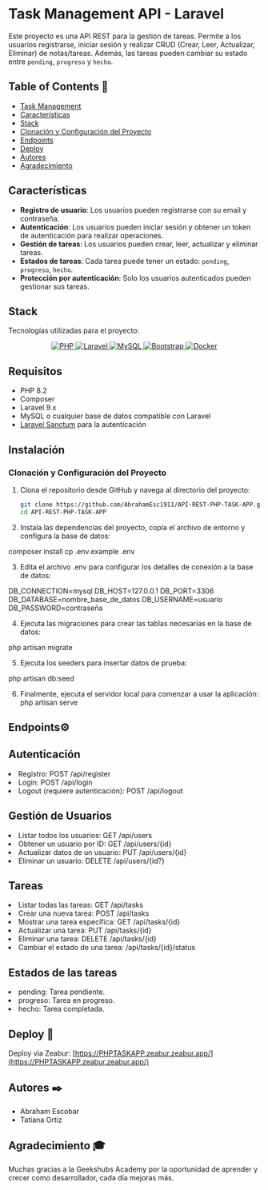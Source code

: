 # Task Management API - Laravel

Este proyecto es una API REST para la gestión de tareas. Permite a los usuarios registrarse, iniciar sesión y realizar CRUD (Crear, Leer, Actualizar, Eliminar) de notas/tareas. Además, las tareas pueden cambiar su estado entre `pending`, `progreso` y `hecho`.

## Table of Contents 📝
- [Task Management](#Task-Management)
- [Características](#Características)
- [Stack](#stack)
- [Clonación y Configuración del Proyecto](#Clonación-y-Configuración-del-Proyecto)
- [Endpoints](#Endpoints)
-  [Deploy ](#deploy)
- [Autores ](#Autores)
- [Agradecimiento ](#thanks)

## Características

- **Registro de usuario**: Los usuarios pueden registrarse con su email y contraseña.
- **Autenticación**: Los usuarios pueden iniciar sesión y obtener un token de autenticación para realizar operaciones.
- **Gestión de tareas**: Los usuarios pueden crear, leer, actualizar y eliminar tareas.
- **Estados de tareas**: Cada tarea puede tener un estado: `pending`, `progreso`, `hecho`.
- **Protección por autenticación**: Solo los usuarios autenticados pueden gestionar sus tareas.

## Stack
Tecnologías utilizadas para el proyecto:

<div align="center">

<a href="https://www.php.net/">
    <img src="https://img.shields.io/badge/php-%23777BB4.svg?style=for-the-badge&logo=php&logoColor=white" alt="PHP">
</a>

<a href="https://laravel.com/">
    <img src="https://img.shields.io/badge/laravel-%23FF2D20.svg?style=for-the-badge&logo=laravel&logoColor=white" alt="Laravel">
</a>

<a href="https://www.mysql.com/">
    <img src="https://img.shields.io/badge/mysql-%234479A1.svg?style=for-the-badge&logo=mysql&logoColor=white" alt="MySQL">
</a>

<a href="https://getbootstrap.com/">
    <img src="https://img.shields.io/badge/bootstrap-%23563D7C.svg?style=for-the-badge&logo=bootstrap&logoColor=white" alt="Bootstrap">
</a>

<a href="https://www.docker.com/">
    <img src="https://img.shields.io/badge/docker-%232496ED.svg?style=for-the-badge&logo=docker&logoColor=white" alt="Docker">
</a>


</div>

## Requisitos

- PHP 8.2
- Composer
- Laravel 9.x
- MySQL o cualquier base de datos compatible con Laravel
- [Laravel Sanctum](https://laravel.com/docs/9.x/sanctum) para la autenticación

## Instalación

### Clonación y Configuración del Proyecto

1. Clona el repositorio desde GitHub y navega al directorio del proyecto:

   ```bash
   git clone https://github.com/AbrahamEsc1911/API-REST-PHP-TASK-APP.git
   cd API-REST-PHP-TASK-APP


2. Instala las dependencias del proyecto, copia el archivo de entorno y configura la base de datos:
 
 composer install
 cp .env.example .env

3. Edita el archivo .env para configurar los detalles de conexión a la base de datos:

DB_CONNECTION=mysql
DB_HOST=127.0.0.1
DB_PORT=3306
DB_DATABASE=nombre_base_de_datos
DB_USERNAME=usuario
DB_PASSWORD=contraseña


4. Ejecuta las migraciones para crear las tablas necesarias en la base de datos:

php artisan migrate

5. Ejecuta los seeders para insertar datos de prueba:

php artisan db:seed


6. Finalmente, ejecuta el servidor local para comenzar a usar la aplicación:
 php artisan serve


## Endpoints⚙️

## Autenticación
<li> Registro: POST /api/register
<li> Login: POST /api/login
<li>Logout (requiere autenticación): POST /api/logout

## Gestión de Usuarios
<li>Listar todos los usuarios: GET /api/users
<li>Obtener un usuario por ID: GET /api/users/{id}
<li>Actualizar datos de un usuario: PUT /api/users/{id}
<li>Eliminar un usuario: DELETE /api/users/{id?}

##  Tareas
<li>Listar todas las tareas: GET /api/tasks
<li>Crear una nueva tarea: POST /api/tasks
<li>Mostrar una tarea específica: GET /api/tasks/{id}
<li>Actualizar una tarea: PUT /api/tasks/{id}
<li>Eliminar una tarea: DELETE /api/tasks/{id}
<li>Cambiar el estado de una tarea: /api/tasks/{id}/status

## Estados de las tareas
<li>pending: Tarea pendiente.
<li>progreso: Tarea en progreso.
<li>hecho: Tarea completada.


## Deploy 🚀
Deploy via Zeabur: [https://PHPTASKAPP.zeabur.zeabur.app/](https://PHPTASKAPP.zeabur.zeabur.app/) <br>

## Autores ✒️

- Abraham Escobar
- Tatiana Ortiz

## Agradecimiento 🎓

Muchas gracias a la Geekshubs Academy por la oportunidad de aprender y crecer como desarrollador, cada día mejoras más.